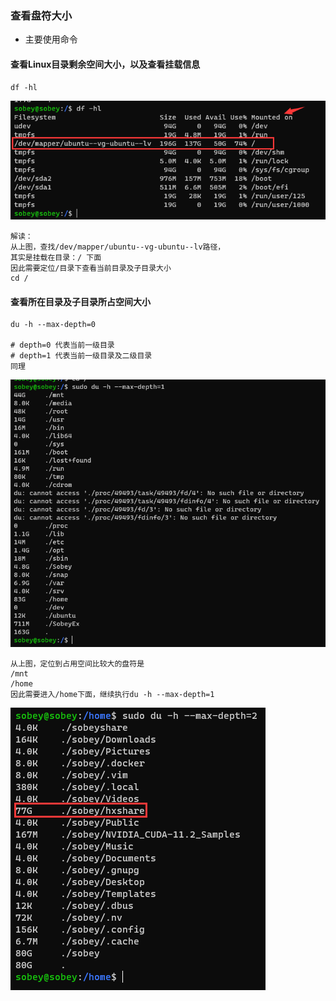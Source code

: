 
### 查看盘符大小

- 主要使用命令

#### 查看Linux目录剩余空间大小，以及查看挂载信息
```
df -hl
```
![df-hl](./images/df-hl.png)

```
解读：
从上图，查找/dev/mapper/ubuntu--vg-ubuntu--lv路径，
其实是挂载在目录：/ 下面
因此需要定位/目录下查看当前目录及子目录大小
cd /
```

#### 查看所在目录及子目录所占空间大小
```
du -h --max-depth=0

# depth=0 代表当前一级目录
# depth=1 代表当前一级目录及二级目录
同理
```

![watchDirOne](./images/watchDirOne.png)

```
从上图，定位到占用空间比较大的盘符是
/mnt
/home
因此需要进入/home下面，继续执行du -h --max-depth=1
```

![watchSubDir](./images/watchSubDir.png)